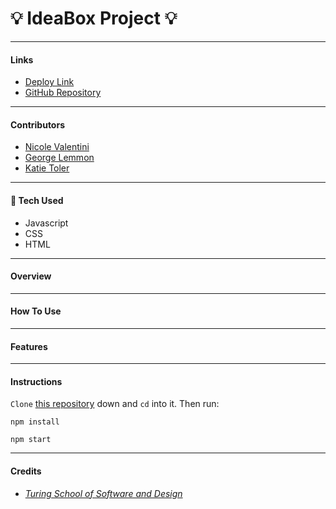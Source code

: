 # 💡 **IdeaBox Project** 💡
___
#### Links
* [Deploy Link](https://katietoler.github.io/idea-box/)
* [GitHub Repository](https://github.com/KATIETOLER/idea-box)
---
#### Contributors
* [Nicole Valentini](https://github.com/nvalentini21)
* [George Lemmon](https://github.com/GALemmon)
* [Katie Toler](https://github.com/KATIETOLER)
---
#### 🤖 Tech Used
* Javascript
* CSS
* HTML
---
#### Overview

---
#### How To Use

---
#### Features

---
#### Instructions

`Clone` [this repository](git@github.com:KATIETOLER/idea-box.git) down and `cd` into it. Then run:

`npm install`

`npm start`

---
#### Credits

* [*Turing School of Software and Design*](turing.edu)
